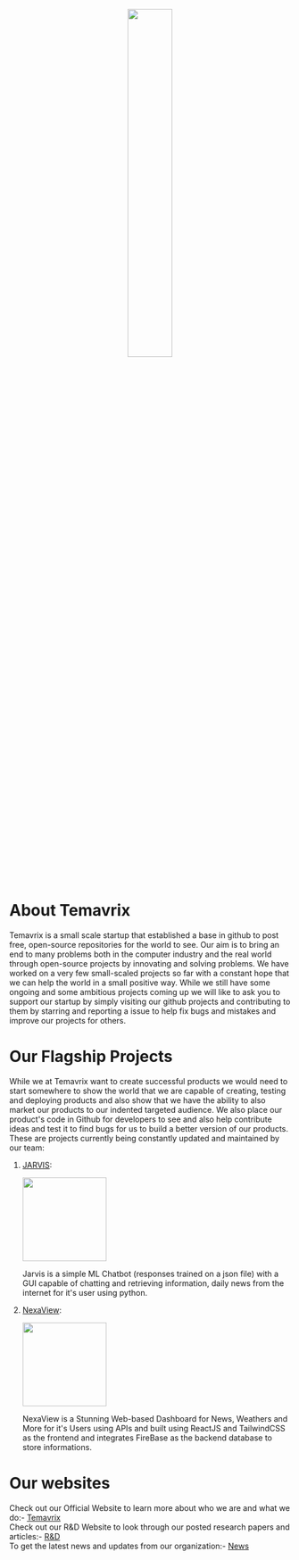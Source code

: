 
<p align="center">
<img width="40%" src="https://github.com/user-attachments/assets/4a5a94ad-022d-41c7-ba08-905320ab0247">
</p >


# About Temavrix
Temavrix is a small scale startup that established a base in github to post free, open-source repositories for the world to see. Our aim is to bring an end to many problems both in the computer industry and the real world through open-source projects by innovating and solving problems. We have worked on a very few small-scaled projects so far with a constant hope that we can help the world in a small positive way. While we still have some ongoing and some ambitious projects coming up we will like to ask you to support our startup by simply visiting our github projects and contributing to them by starring and reporting a issue to help fix bugs and mistakes and improve our projects for others.

# Our Flagship Projects
While we at Temavrix want to create successful products we would need to start somewhere to show the world that we are capable of creating, testing and deploying products and also show that we have the ability to also market our products to our indented targeted audience. We also place our product's code in Github for developers to see and also help contribute ideas and test it to find bugs for us to build a better version of our products.  
These are projects currently being constantly updated and maintained by our team:

1. [JARVIS](https://github.com/Epicalable/JARVIS):
   <p align="left">
   <img width="150" src="https://user-images.githubusercontent.com/69076784/180637424-8d2737c9-ead7-4d65-a8e8-a2c36d9474e8.png">
   </p >
   Jarvis is a simple ML Chatbot (responses trained on a json file) with a GUI capable of chatting and retrieving information, daily news from the internet for it's user using python.

2. [NexaView](https://github.com/Epicalable/ComDash):
   <p align="left">
   <img width="150" src="https://github.com/user-attachments/assets/3aa0ef01-e3f5-4cef-ab92-eb66d9df5cce">
   </p >
   NexaView is a Stunning Web-based Dashboard for News, Weathers and More for it's Users using APIs and built using ReactJS and TailwindCSS as the frontend and integrates FireBase as the backend database to store informations.

# Our websites
Check out our Official Website to learn more about who we are and what we do:- [Temavrix](https://epicalable.github.io/epicalable.html)    
Check out our R&D Website to look through our posted research papers and articles:- [R&D](https://epicrd.github.io/RDdept.html)    
To get the latest news and updates from our organization:- [News](https://codingaviator.github.io/Epicnews.html)  
